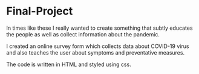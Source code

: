 # Final-Project

In times like these I really wanted to create something that subtly educates the people as well as collect information about
the pandemic.

I created an online survey form which collects data about COVID-19 virus and also teaches the user about symptoms and 
preventative measures.

The code is written in HTML and styled using css.
